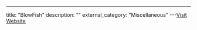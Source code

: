 ---
title: "BlowFish"
description: ""
external_category: "Miscellaneous"
---[Visit Website](https://blowfish.xyz/)

